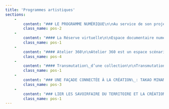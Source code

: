 ```yaml
---
title: 'Programmes artistiques'
sections:
    -
        content: "### LE PROGRAMME NUMÉRIQUE\n\nAu service de son projet artistique et culturel, le programme numérique porté par le FracArtothèque pour l’ouverture de son nouveau site, développe de nouveaux usages associés aux collections, à la création artistique et à l’expérience visiteur. L’attention à une accessibilité large aux collections, notamment pour les personnes en situation de handicap, et l’intégration des comportements numériques des nouvelles générations sont au cœur de ce projet.\n\nAprès avoir reçu, en 2021, l’avant-projet définitif du programme numérique de la part de CAP Sciences, maître d'œuvre, le Frac-Artothèque travaille depuis 2022 avec un groupement d’entreprises conduit par Abaques Audiovisuel pour la mise en place des équipements et le développement des backoffices des différents programmes.\_\nEn 2023, avec Abaques et CAP Sciences, le Frac-Artothèque a imaginé le parcours visiteur des programmes immersifs Atelier 360 et Réserve virtuelle. Ces programmes sont complétés par une création artistique immersive, Transmutation d’une collection, par Fabrice COTINAT et David LEGRAND, en partenariat avec l’Ensad Limoges.\nLa proposition numérique se déploie également à l’extérieur du bâtiment sur la façade connectée, espace de création artistique destiné à être investi par les imaginaires des plasticiens, qu’ils aient une pratique numérique ou non. \n\nEn plus de la préparation de l’ensemble des contenus et programmes, l’année 2023 aura été marquée par le développement technique de cet espace immersif dans le cadre du programme architectural en lien avec l’ensemble des partenaires et prestataires associés au Frac-Artothèque."
        class_name: pos-2
    -
        content: "#### La Réserve virtuelle\n\nEspace documentaire numérique déployé à l’échelle des corps des publics, La Réserve virtuelle propose une expérience inédite de découverte des collections par le prisme des œuvres.\n\nLes utilisateurs pourront interagir avec leurs reproductions à échelle 1 pour en révéler les détails. Elles seront associées à des documents audiovisuels permettant de découvrir l’artiste (sa pratique, son environnement de travail, les enjeux de ses recherches…) et d’en savoir plus sur l’œuvre.\nLa navigation au sein de La Réserve virtuelle permettra une circulation par les œuvres, par les artistes ou par des entrées thématiques. Pour l’ouverture, une première vague de 311 œuvres, issues des collections Frac et Artothèque, 42 artistes ainsi que plusieurs dizaines d’entrées thématiques seront accessibles. La liste des œuvres est disponible en annexe.\n\nLa documentation est formée de contenus existants, accessibles grâce à des partenariats - à l’instar de ceux noués avec Documents d’Artistes Nouvelle-Aquitaine ou Arte Créative - ou grâce à des prêts d’éléments documentaires auprès de l’IAC Villeurbanne, le Musée d’Art contemporain de Montréal, le Musée d’Art Moderne de la Ville de Paris…\n\nElle est également constituée de contenus issus du travail de recherche et de documentation des collections lancé par le Frac-Artothèque en 2023. 50 notices ont ainsi été rédigées par l’équipe, puis enregistrées sous la forme de capsules sonores par l’entreprise Ce que mes yeux ont vu, de façon à les rendre accessibles à toutes et tous. De la même façon, 5 entretiens vidéos avec des artistes ont été réalisés, ainsi que 22 capsules vidéos centrées sur leurs œuvres en collection.\n7 autres entretiens généraux et 11 focus œuvres ont également été enregistrés dans le cadre de cette campagne de documentation audiovisuelle des collections, et permettront notamment d’anticiper les prochaines vagues de La Réserve Virtuelle.\n\nAu total, le programme La Réserve Virtuelle ouvrira avec 42 notices consacrées aux artistes et 58 notices consacrées aux œuvres, toutes enregistrées sous la forme de capsules sonores ; 12 entretiens vidéos avec des artistes et 51 entretiens vidéos centrés sur les œuvres ; ainsi que de nombreux contenus en partenariat, des entretiens vidéos réalisés avec des professionnels de l’art ayant collaboré avec les artistes concernés (commissaires d’expositions, membre des comités techniques d’acquisition…) et plusieurs éléments audiovisuels issus des archives du Frac-Artothèque.\n\nLa Réserve Virtuelle a bénéficié pour sa conception et sa réalisation du soutien de la DRAC-Nouvelle-Aquitaine, de la Région Nouvelle-Aquitaine et du Fonds d'accessibilité des œuvres."
        class_name: pos-1
    -
        content: "#### Atelier 360\n\nAtelier 360 est un espace scénarisé construit autour de la pratique d’un ou une artiste. Chaque atelier est une proposition de rencontre avec une démarche artistique à travers un fonds documentaire varié, thématique et évolutif. Les publics évolueront dans un univers immersif, à chaque fois inédit, où ils pourront interagir avec les différents contenus mis à disposition. Les personnes seront ainsi plongées dans l’intimité intellectuelle et créative de l’artiste.\_\n\nPour l’ouverture du bâtiment, le premier Atelier 360 sera consacré à l’univers d’Anita MOLINERO. Née en 1953, l’artiste pratique principalement la sculpture. Cartons, mousses, poubelles, plastiques, tuyaux d’échappement sont parmi ses matériaux de prédilection, et se retrouvent dans chacune des sept œuvres présentes dans les collections du Frac-Artothèque. L’institution entretient une relation privilégiée de longue date avec l’artiste :\_en 2002, aux Coopérateurs à Limoges, le Frac a réalisé l’une de ses premières expositions monographiques ; en 2013, à l’occasion des 30 ans des Fracs, elle a été co-commissaire de l’exposition Le Grand tout, au Frac Limousin ; Anita MOLINERO a également participé activement à l’enrichissement des collections en faisant partie du comité technique d’acquisition du Frac pendant six années.\n\nLe choix d’Anita MOLINERO n’est donc pas anodin et le Frac-Artothèque souhaite partager avec toutes et tous l’univers d’une des artistes majeures de sa collection à travers ce dispositif unique.\_\n\nPour ce premier portrait, le Frac-Artothèque travaille en collaboration avec la Galerie Christophe Gaillard, qui représente l’artiste, pour constituer le fonds documentaire du programme.\n\nL’atelier 360 a bénéficié du soutien de la DRAC-Nouvelle-Aquitaine et de la Région Nouvelle-Aquiaine au travers des programmes Cultures Connectées."
        class_name: pos-4
    -
        content: "#### Transmutation\_d’une collection\n\nTransmutation d’une collection est le premier programme de création déployé dans la boîte immersive. Initié en 2019, ce programme réalisé en partenariat avec l’Ensad Limoges est conduit par Fabrice COTINAT, artiste, responsable de l’Atelier Recherche Création Écriture numérique à l’Ensad et David LEGRAND, artiste invité.\n\nCe dispositif expérimental hors-normes propose une nouvelle approche autour des œuvres des collections du Frac-Artothèque. A partir de scans 3D réalisés entre 2019 et 2021 d’une trentaine d'œuvres des collections, dont Simon HANTAÏ, Anita MOLINERO, Jean AMADO ou encore Asta GROTING, les personnes pourront combiner ou mixer plusieurs œuvres et les transposer dans des mondes digitaux.\_\n\nTransmutation d’une collection a bénécifié du soutien de la Région Nouvelle-Aquitaine dans le cadre de son programme Cultures connectées."
        class_name: pos-1
    -
        content: "### UNE FAÇADE CONNECTÉE À LA CRÉATION\_: TAKAO MINAMI\n\nPour signaler sa façade et permettre la rencontre avec l'art contemporain depuis la rue, le Frac-Artothèque équipe son futur bâtiment d’un dispositif unique en son genre\_: une façade numérique composée de 4 paires de volets en panneaux LED installées sur la grille des architectes Jakob+MacFarlane. Pilotables jusqu'à 30 degrés, ces panneaux permettront l’accueil d'œuvres numériques.\n\nEn 2023 le Frac-Artothèque, avec les équipes de CAP Sciences et Abaques, a travaillé sur l’accessibilité de cet outil pour permettre au plus grand nombre d’artistes de le prendre en main.\n\nLe Frac-Artothèque a invité Takao MINAMI, artiste plasticien japonais né en 1976 et installé à Paris, à être le premier artiste à s’emparer de cet espace de création et d’exposition. Intéressé par les phénomènes de perception et les mécanismes cognitifs, Takao MINAMI s’appuie sur l’étude empirique d’environnements donnés pour explorer les expériences visuelles qu’il provoque.\n\nPour le Frac-Artothèque, Takao MINAMI a d’abord enregistré des dizaines d’heures de vidéos durant deux temps de tournage en juin et en septembre 2023. Durant ces sessions “nomades”, il a parcouru la Nouvelle-Aquitaine en réalisant une boucle de Limoges à Limoges en suivant uniquement les cours d’eau. De cette cartographie aquatique de la région, dessinée par les sources, les puits, les rivières, les usines hydrauliques et l’océan, l’artiste a tiré une forme vidéo travaillée comme un collage visuel mouvant, prête à être déployée sur la façade du 17bis Rue Charles Michels.\_\n\nLa façade numérique a bénéficié du soutien financier de la DRAC-Nouvelle-Aquitaine dans le cadre du Plan relance 2021. Par ailleurs la Fondation Nomura a soutenu finanicièrement la résidence de création proposée à Takao MINAMI."
        class_name: pos-3
    -
        content: "### LIER LES SAVOIRFAIRE DU TERRITOIRE ET LA CRÉATION ARTISTIQUE : LE PROGRAMME ARTISTES ET SAVOIRFAIRE\n\nLe programme de recherche et de production artistique Artistes et savoirfaire se fonde sur la rencontre entre les artistes et le riche maillage d’entreprises installées en NouvelleAquitaine.\nPensé en partenariat avec la Chambre de Commerce et d’Industrie de la HauteVienne, ce programme invite des artistes à collaborer en étroite association avec des entreprises labellisées « Entreprises du Patrimoine Vivant » (EPV) défendant des savoirfaire d’excellence dans des domaines très divers et faisant appel à des techniques et des matériaux multiples. Il a pour spécificité de proposer aux artistes la possibilité d’hybrider plusieurs savoirfaire au sein de leur projet de création.\n\nCe programme a également pour particularité d’inviter une artiste comme commissaire associée afin de constituer une « équipe artistique » et amplifier la dynamique de création entre artistes et entreprises. Pour cette première édition, l’artistecommissaire est Julie CHAFFORT. Elle a souhaité inviter Laureline GALLIOT et Abraham POINCHEVAL. Après avoir visité plusieurs dizaines d’entreprises et rencontré leurs équipes dans cinq départements (HauteVienne, Creuse, Corrèze, Charente, Dordogne et PyrénéesAtlantiques), chacun des trois artistes a sélectionné les entreprises avec lesquelles ils et elles souhaitaient travailler pour penser et produire leurs oeuvres.\n\nL’oeuvre filmique de Julie CHAFFORT est ainsi réalisée en collaboration avec Rémy Martin ainsi qu’avec sept autres entreprises du Patrimoine Vivant réparties sur quatre départements. Le tournage s’est déroulé entre juin et décembre 2022. L’année 2023 a été consacrée à la post-production et la finalisation de son œuvre. Ce travail sera dévoilé en 2024 à l’occasion d’un événément dédié au programme Artistes et Savoir-Faire et en avant-première aux différentes entreprises associées au projet de création.\n\nLaureline GALLIOT a choisi d’hybrider les savoirfaire de trois entreprises de HauteVienne travaillant le cuir. Ce sont les gestes opérés par les salariés et salariées de ces entreprises, approchés par l’artiste comme des chorégraphies donnant lieu à des formes calligraphiques, qui ont donné naissance à son oeuvre. Celleci est actuellement en cours de finalisation et sera présentée sous la forme d’une installation insitu au 1er étage du site Charles Michels à l’occasion de l’exposition d’ouverture. \n\nLe projet de création d’Abraham POINCHEVAL a été reporté à 2024 pour des questions de faisabilité technique et de disponibilité de l’artiste.\n\nPour la mise en œuvre de ce programme Artistes et savoirfaire, le FracArtothèque NouvelleAquitaine a bénéficié du soutien de la Région Nouvelle-Aquitaine et de la DRAC NouvelleAquitaine dans le cadre du programme de soutien à la résidence\_«\_Art et mondes du travail\_».\n\nLe Crédit Agricole Centre-Ouest est également venu soutenir financièrement ce programme et plus globalement les missions du FracArtothèque NouvelleAquitaine dans le cadre d’une convention triennale de mécénat."
        class_name: pos-1
---
```


